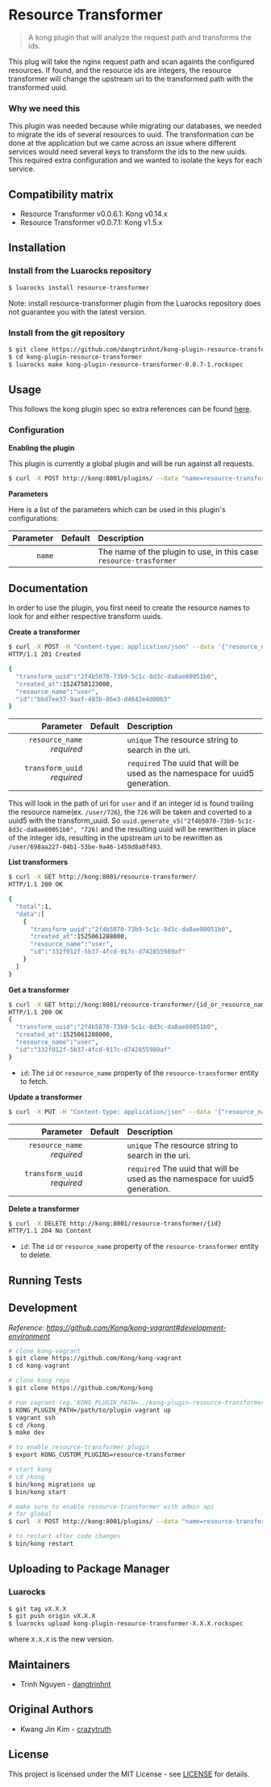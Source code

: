 # Resource Transformer

> A kong plugin that will analyze the request path and transforms the ids.

This plug will take the nginx request path and scan againts the configured resources. 
If found, and the resource ids are integers, the resource transformer will change the upstream uri to the 
transformed path with the transformed uuid.


### Why we need this 

This plugin was needed because while migrating our databases, we needed to 
migrate the ids of several resources to uuid.
The transformation *can* be done at the application but we came across an
issue where different services would need several keys to transform the ids 
to the new uuids. This required extra configuration and we wanted to isolate
the keys for each service.

## Compatibility matrix

- Resource Transformer v0.0.6.1: Kong v0.14.x
- Resource Transformer v0.0.7.1: Kong v1.5.x


## Installation

### Install from the Luarocks repository

``` sh
$ luarocks install resource-transformer
```
Note: install resource-transformer plugin from the Luarocks repository does not guarantee you with the latest version.

### Install from the git repository

``` sh
$ git clone https://github.com/dangtrinhnt/kong-plugin-resource-transformer.git
$ cd kong-plugin-resource-transformer
$ luarocks make kong-plugin-resource-transformer-0.0.7-1.rockspec
```

## Usage

This follows the kong plugin spec so extra references can be found [here](https://docs.konghq.com/1.5.x/plugin-development/).

### Configuration

**Enabling the plugin**

This plugin is currently a global plugin and will be run against all requests.

``` sh
$ curl -X POST http://kong:8001/plugins/ --data "name=resource-transformer"
```

**Parameters**

Here is a list of the parameters which can be used in this plugin's configurations:

| Parameter | Default | Description |
| --------: | ------- | :---------- |
| `name` | | The name of the plugin to use, in this case `resource-trasformer` |


## Documentation

In order to use the plugin, you first need to create the resource names to look for and either respective transform uuids.

**Create a transformer**

``` sh
$ curl -X POST -H "Content-type: application/json" --data '{"resource_name":"user", "transform_uuid":"2f4b5070-73b9-5c1c-8d3c-da8ae80051b0"}' http://kong:8001/resource-transformer/
HTTP/1.1 201 Created

{
  "transform_uuid":"2f4b5070-73b9-5c1c-8d3c-da8ae80051b0",
  "created_at":1524750123000,
  "resource_name":"user",
  "id":"bbd7ee37-9aaf-493b-86e3-d4642e4d00b3"
}

```

| Parameter | Default | Description | 
| ----: | ------ | :----- |
| `resource_name` *required* | | `unique` The resource string to search in the uri. |
| `transform_uuid` *required* | | `required` The uuid that will be used as the namespace for uuid5 generation. |

This will look in the path of uri for `user` and if an integer id is found trailing the resource name(ex. `/user/726`), the `726` will 
be taken and coverted to a uuid5 with the transform_uuid. So `uuid.generate_v5("2f4b5070-73b9-5c1c-8d3c-da8ae80051b0", "726)` and the resulting 
uuid will be rewritten in place of the integer ids, resulting in the upstream uri to be rewritten as `/user/698aa227-04b1-53be-9a46-1459d8a0f493`.

**List transformers**
``` sh
$ curl -X GET http://kong:8001/resource-transformer/
HTTP/1.1 200 OK

{
  "total":1,
  "data":[
    {
      "transform_uuid":"2f4b5070-73b9-5c1c-8d3c-da8ae80051b0",
      "created_at":1525061288000,
      "resource_name":"user",
      "id":"332f012f-5b37-4fcd-917c-d742855989af"
    }
  ]
}
```

**Get a transformer**

``` sh
$ curl -X GET http://kong:8001/resource-transformer/{id_or_resource_name}
HTTP/1.1 200 OK
{
  "transform_uuid":"2f4b5070-73b9-5c1c-8d3c-da8ae80051b0",
  "created_at":1525061288000,
  "resource_name":"user",
  "id":"332f012f-5b37-4fcd-917c-d742855989af"
}
```

* `id`: The `id` or `resource_name` property of the `resource-transformer` entity to fetch.

**Update a transformer**

``` sh 
$ curl -X PUT -H "Content-type: application/json" --data '{"resource_name":"user", "transform_uuid":"2f4b5070-73b9-5c1c-8d3c-da8ae80051b0"}' http://kong:8001/resource-transformer/{id_or_resource_name}
```

| Parameter | Default | Description | 
| ----: | ------ | :----- |
| `resource_name` *required* | | `unique` The resource string to search in the uri. |
| `transform_uuid` *required* | | `required` The uuid that will be used as the namespace for uuid5 generation. |


**Delete a transformer**

``` sh 
$ curl -X DELETE http://kong:8001/resource-transformer/{id}
HTTP/1.1 204 No Content
```

* `id`: The `id` or `resource_name` property of the `resource-transformer` entity to delete.

## Running Tests

## Development

*Reference: https://github.com/Kong/kong-vagrant#development-environment*

``` sh
# clone kong-vagrant
$ git clone https://github.com/Kong/kong-vagrant
$ cd kong-vagrant

# clone kong repo
$ git clone https://github.com/Kong/kong

# run vagrant (eg.'KONG_PLUGIN_PATH=../kong-plugin-resource-transformer/ vagrant up')
$ KONG_PLUGIN_PATH=/path/to/plugin vagrant up 
$ vagrant ssh
$ cd /kong
$ make dev

# to enable resource-transformer plugin
$ export KONG_CUSTOM_PLUGINS=resource-transformer

# start kong
# cd /kong
$ bin/kong migrations up
$ bin/kong start

# make sure to enable resource-transformer with admin api
# for global
$ curl -X POST http://kong:8001/plugins/ --data "name=resource-transformer"

# to restart after code changes
$ bin/kong restart
```


## Uploading to Package Manager

### Luarocks

``` sh
$ git tag vX.X.X
$ git push origin vX.X.X
$ luarocks upload kong-plugin-resource-transformer-X.X.X.rockspec
```

where `X.X.X` is the new version.

## Maintainers

* Trinh Nguyen - [dangtrinhnt](https://www.dangtrinh.com)

## Original Authors

* Kwang Jin Kim - [crazytruth](https://github.com/crazytruth)

## License

This project is licensed under the MIT License - see [LICENSE](LICENSE) for details.

